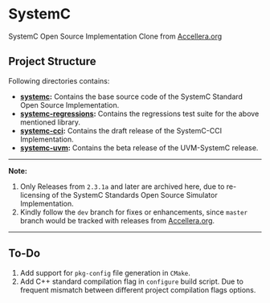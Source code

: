 # SystemC

SystemC Open Source Implementation Clone from 
[Accellera.org][1]

## Project Structure

Following directories contains:

* __[systemc](systemc):__ Contains the base source code of the SystemC Standard Open Source
  Implementation.
* __[systemc-regressions](systemc-regressions):__ Contains the regressions test suite for the above
  mentioned library.
* __[systemc-cci](systemc-cci):__ Contains the draft release of the SystemC-CCI Implementation.
* __[systemc-uvm](systemc-uvm):__ Contains the beta release of the UVM-SystemC release.

___

**Note:**
1. Only Releases from `2.3.1a` and later are archived here, due to 
   re-licensing of the SystemC Standards Open Source Simulator Implementation.
2. Kindly follow the `dev` branch for fixes or enhancements, since `master`
   branch would be tracked with releases from [Accellera.org][1].

[1]: http://accellera.org/downloads/standards/systemc

___

## To-Do

1. Add support for `pkg-config` file generation in `CMake`.
2. Add C++ standard compilation flag in `configure` build script. Due to
   frequent mismatch between different project compilation flags options.

